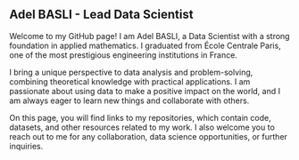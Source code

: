 ## Adel BASLI - Lead Data Scientist

Welcome to my GitHub page! I am Adel BASLI, a Data Scientist with a strong foundation in applied mathematics. I graduated from École Centrale Paris, one of the most prestigious engineering institutions in France.

I bring a unique perspective to data analysis and problem-solving, combining theoretical knowledge with practical applications. I am passionate about using data to make a positive impact on the world, and I am always eager to learn new things and collaborate with others.

On this page, you will find links to my repositories, which contain code, datasets, and other resources related to my work. I also welcome you to reach out to me for any collaboration, data science opportunities, or further inquiries.
